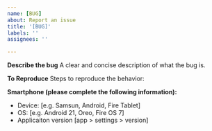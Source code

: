 ```yaml
---
name: [BUG]
about: Report an issue
title: '[BUG]'
labels: ''
assignees: ''

---
```


**Describe the bug**
A clear and concise description of what the bug is.

**To Reproduce**
Steps to reproduce the behavior:


**Smartphone (please complete the following information):**
 - Device: [e.g. Samsun, Android, Fire Tablet]
 - OS: [e.g. Android 21, Oreo, Fire OS 7]
 - Applicaiton version [app > settings > version]

